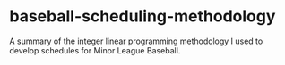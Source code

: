 # baseball-scheduling-methodology
A summary of the integer linear programming methodology I used to develop schedules for Minor League Baseball.
